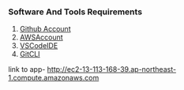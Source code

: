 ### Software And Tools Requirements

1. [Github Account](https://github.com)
2. [AWSAccount](https://aws.com)
3. [VSCodeIDE](https://code.visualstudio.com/)
4. [GitCLI](https://git-scm.com/book/en/v2/Getting-Started-The-Command-Line)

link to app- http://ec2-13-113-168-39.ap-northeast-1.compute.amazonaws.com
